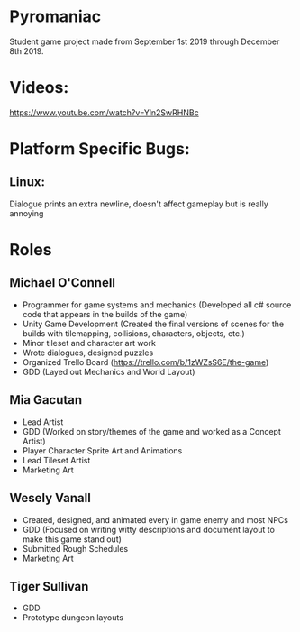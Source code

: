 # Pyromaniac
Student game project made from September 1st 2019 through December 8th 2019.

# Videos:
https://www.youtube.com/watch?v=Yln2SwRHNBc

# Platform Specific Bugs:
## Linux: 
Dialogue prints an extra newline, doesn't affect gameplay but is really annoying

# Roles
## Michael O'Connell
- Programmer for game systems and mechanics (Developed all c# source code that appears in the builds of the game)
- Unity Game Development (Created the final versions of scenes for the builds with tilemapping, collisions, characters, objects, etc.)
- Minor tileset and character art work
- Wrote dialogues, designed puzzles
- Organized Trello Board (https://trello.com/b/1zWZsS6E/the-game)
- GDD (Layed out Mechanics and World Layout)

## Mia Gacutan
- Lead Artist
- GDD (Worked on story/themes of the game and worked as a Concept Artist)
- Player Character Sprite Art and Animations
- Lead Tileset Artist
- Marketing Art

## Wesely Vanall
- Created, designed, and animated every in game enemy and most NPCs
- GDD (Focused on writing witty descriptions and document layout to make this game stand out)
- Submitted Rough Schedules
- Marketing Art 

## Tiger Sullivan
- GDD
- Prototype dungeon layouts
